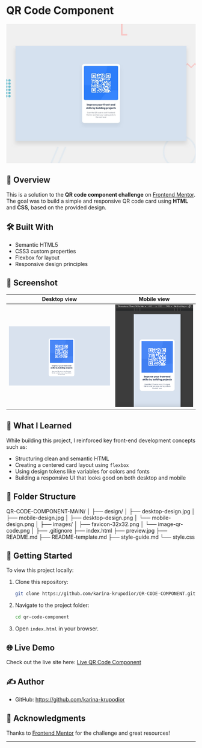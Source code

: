 
# QR Code Component

![Design preview for the QR code component coding challenge](./preview.jpg)

## 🚀 Overview

This is a solution to the **QR code component challenge** on [Frontend Mentor](https://www.frontendmentor.io). The goal was to build a simple and responsive QR code card using **HTML** and **CSS**, based on the provided design.

## 🛠️ Built With

- Semantic HTML5
- CSS3 custom properties
- Flexbox for layout
- Responsive design principles

## 📸 Screenshot

| Desktop view | Mobile view |
|--------------|-------------|
| ![Desktop](images/desktop-design.png) | ![Mobile](images/mobile-design.png) |

## 🧠 What I Learned

While building this project, I reinforced key front-end development concepts such as:

- Structuring clean and semantic HTML
- Creating a centered card layout using `flexbox`
- Using design tokens like variables for colors and fonts
- Building a responsive UI that looks good on both desktop and mobile

## 📁 Folder Structure

QR-CODE-COMPONENT-MAIN/
│
├── design/
│   ├── desktop-design.jpg
│   ├── mobile-design.jpg
│   ├── desktop-design.png
│   └── mobile-design.png
│
├── images/
│   ├── favicon-32x32.png
│   └── image-qr-code.png
│
├── .gitignore
├── index.html
├── preview.jpg
├── README.md
├── README-template.md
├── style-guide.md
└── style.css


## 🚀 Getting Started

To view this project locally:

1. Clone this repository:
   ```bash
   git clone https://github.com/karina-krupodior/QR-CODE-COMPONENT.git
   ```
2. Navigate to the project folder:
   ```bash
   cd qr-code-component
   ```
3. Open `index.html` in your browser.

## 🌐 Live Demo

Check out the live site here: [Live QR Code Component](https://your-live-demo-link.com)

## ✍️ Author

- GitHub: https://github.com/karina-krupodior

## 🙌 Acknowledgments

Thanks to [Frontend Mentor](https://www.frontendmentor.io) for the challenge and great resources!

---
